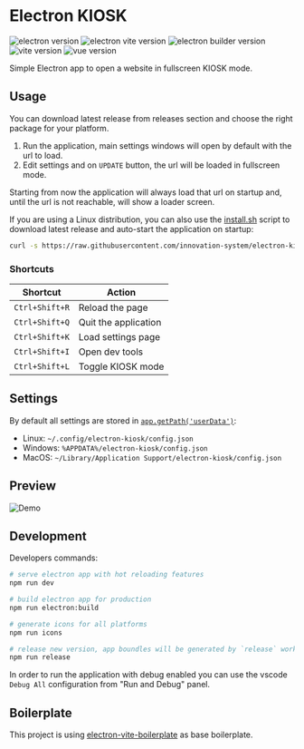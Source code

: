# Electron KIOSK

![electron version](https://img.shields.io/github/package-json/dependency-version/innovation-system/electron-kiosk/dev/electron)
![electron vite version](https://img.shields.io/github/package-json/dependency-version/innovation-system/electron-kiosk/dev/electron-vite)
![electron builder version](https://img.shields.io/github/package-json/dependency-version/innovation-system/electron-kiosk/dev/electron-builder)
![vite version](https://img.shields.io/github/package-json/dependency-version/innovation-system/electron-kiosk/dev/vite)
![vue version](https://img.shields.io/github/package-json/dependency-version/innovation-system/electron-kiosk/dev/vue)

Simple Electron app to open a website in fullscreen KIOSK mode.

## Usage

You can download latest release from releases section and choose the right package for your platform.

1. Run the application, main settings windows will open by default with the url to load.
2. Edit settings and on `UPDATE` button, the url will be loaded in fullscreen mode.

Starting from now the application will always load that url on startup and, until the url is not reachable, will show a loader screen.

If you are using a Linux distribution, you can also use the [install.sh](./install.sh) script to download latest release and auto-start the application on startup:

```bash
curl -s https://raw.githubusercontent.com/innovation-system/electron-kiosk/main/install.sh | bash
```

### Shortcuts

| Shortcut | Action |
|----------|--------|
| `Ctrl+Shift+R` | Reload the page |
| `Ctrl+Shift+Q` | Quit the application |
| `Ctrl+Shift+K` | Load settings page |
| `Ctrl+Shift+I` | Open dev tools |
| `Ctrl+Shift+L` | Toggle KIOSK mode |

## Settings

By default all settings are stored in [`app.getPath('userData')`](https://electronjs.org/docs/api/app#appgetpathname):

- Linux: `~/.config/electron-kiosk/config.json`
- Windows: `%APPDATA%/electron-kiosk/config.json`
- MacOS: `~/Library/Application Support/electron-kiosk/config.json`

## Preview

![Demo](docs/demo.gif)

## Development

Developers commands:

```bash
# serve electron app with hot reloading features
npm run dev

# build electron app for production
npm run electron:build

# generate icons for all platforms
npm run icons

# release new version, app boundles will be generated by `release` workflow
npm run release
```

In order to run the application with debug enabled you can use the vscode `Debug All` configuration from "Run and Debug" panel.

## Boilerplate

This project is using [electron-vite-boilerplate](https://github.com/innovation-system/electron-kiosk) as base boilerplate.
